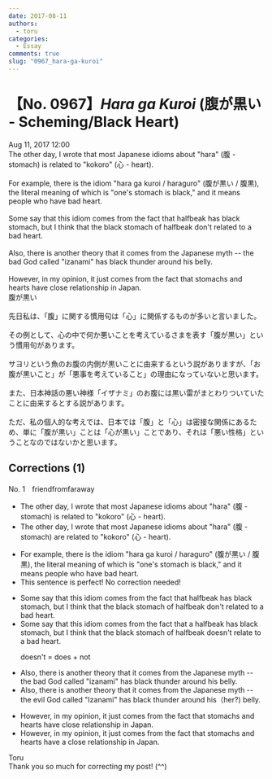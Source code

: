 ```yaml
---
date: 2017-08-11
authors:
  - toru
categories:
  - Essay
comments: true
slug: "0967_hara-ga-kuroi"
---
```


# 【No. 0967】<strong><em>Hara ga Kuroi</strong></em> (腹が黒い - Scheming/Black Heart)
<div class="date">Aug 11, 2017 12:00</div>
<div id="post"><div id="body_show_ori">
The other day, I wrote that most Japanese idioms about "hara" (腹 - stomach) is related to "kokoro" (心 - heart).<br/><br/>For example, there is the idiom "hara ga kuroi / haraguro" (腹が黒い / 腹黒), the literal meaning of which is "one's stomach is black," and it means people who have bad heart.<br/><br/>Some say that this idiom comes from the fact that halfbeak has black stomach, but I think that the black stomach of halfbeak don't related to a bad heart.<br/><br/>Also, there is another theory that it comes from the Japanese myth -- the bad God called "izanami" has black thunder around his belly.<br/><br/>However, in my opinion, it just comes from the fact that stomachs and hearts have close relationship in Japan.
</div></div>

<!-- more -->

<div id="post_ja"><div id="body_show_mo">
腹が黒い<br/><br/>先日私は、「腹」に関する慣用句は「心」に関係するものが多いと言いました。<br/><br/>その例として、心の中で何か悪いことを考えているさまを表す「腹が黒い」という慣用句があります。<br/><br/>サヨリという魚のお腹の内側が黒いことに由来するという説がありますが、「お腹が黒いこと」が「悪事を考えていること」の理由になっていないと思います。<br/><br/>また、日本神話の悪い神様「イザナミ」のお腹には黒い雷がまとわりついていたことに由来するとする説があります。<br/><br/>ただ、私の個人的な考えでは、日本では「腹」と「心」は密接な関係にあるため、単に「腹が黒い」ことは「心が黒い」ことであり、それは「悪い性格」ということなのではないかと思います。
</div></div>

## Corrections (1)
<div id="block"><div class="first_name"> No. 1　<span class="just_name">friendfromfaraway</span></div><div id="block2">
<ul class="correction_field">
<li class="incorrect">The other day, I wrote that most Japanese idioms about "hara" (腹 - stomach) is related to "kokoro" (心 - heart).</li>
<li class="corrected correct">
The other day, I wrote that most Japanese idiom<span class="f_blue">s</span> about "hara" (腹 - stomach) <span class="f_blue">are</span> related to "kokoro" (心 - heart).
</li>
</ul>
<ul class="correction_field">
<li class="incorrect">For example, there is the idiom "hara ga kuroi / haraguro" (腹が黒い / 腹黒), the literal meaning of which is "one's stomach is black," and it means people who have bad heart.</li>
<li class="corrected perfect">This sentence is perfect! No correction needed!</li>
</ul>
<ul class="correction_field">
<li class="incorrect">Some say that this idiom comes from the fact that halfbeak has black stomach, but I think that the black stomach of halfbeak don't related to a bad heart.</li>
<li class="corrected correct">
Some say that this idiom comes from the fact that a halfbeak has black stomach, but I think that the black stomach of halfbeak <span class="f_blue">doesn't</span> relate to a bad heart.
<p class="correction_comment">doesn't = does + not</p>
</li>
</ul>
<ul class="correction_field">
<li class="incorrect">Also, there is another theory that it comes from the Japanese myth -- the bad God called "izanami" has black thunder around his belly.</li>
<li class="corrected correct">
Also, there is another theory that it comes from the Japanese myth -- the evil God called "Izanami" has black thunder around his<span class="f_gray">（her?) </span>belly.
</li>
</ul>
<ul class="correction_field">
<li class="incorrect">However, in my opinion, it just comes from the fact that stomachs and hearts have close relationship in Japan.</li>
<li class="corrected correct">
However, in my opinion, it just comes from the fact that stomachs and hearts have <span class="f_blue">a</span> close relationship in Japan.
</li>
</ul>
</div><div class="name"><span class="just_name">Toru</span><br>
Thank you so much for correcting my post! (^^)
</div>
</div>
